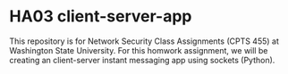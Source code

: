 # HA03 client-server-app
 This repository is for Network Security Class Assignments (CPTS 455) at Washington State University. 
 For this homwork assignment, we will be creating an client-server instant messaging app using sockets (Python).
